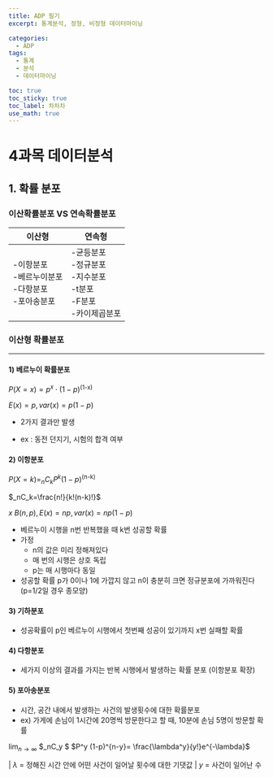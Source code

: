 ```yaml
---
title: ADP 필기
excerpt: 통계분석, 정형, 비정형 데이터마이닝

categories:
  - ADP
tags:
  - 통계
  - 분석
  - 데이터마이닝

toc: true
toc_sticky: true
toc_label: 차차차
use_math: true
---
```


# 4과목 데이터분석
## 1. 확률 분포
### 이산확률분포 VS 연속확률분포

|이산형|연속형|
|----|----|
|-이항분포<br/>-베르누이분포<br/>-다항분포<br/>-포아송분포|-균등분포<br/>-정규분포<br/>-지수분포<br/>-t분포<br/>-F분포<br/>-카이제곱분포|

### 이산형 확률분포
---
#### 1) 베르누이 확률분포

$P(X = x)=p^x\cdot(1-p)$<sup>(1-x)
<br/>

$E(x)=p, var(x)=p(1-p)$

- 2가지 결과만 발생  

- ex : 동전 던지기, 시험의 합격 여부

#### 2) 이항분포

$P(X = k)=_nC_kP^k(1-p)$<sup>(n-k)<br/> 

$_nC_k=\frac{n!}{k!(n-k)!}$

$x~B(n,p), E(x)=np, var(x)=np(1-p)$

- 베르누이 시행을 n번 반복했을 때 k번 성공할 확률
- 가정
  - n의 값은 미리 정해져있다
  - 매 번의 시행은 상호 독립
  - p는 매 시행마다 동일
- 성공할 확률 p가 0이나 1에 가깝지 않고 n이 충분히 크면 정규분포에 가까워진다 (p=1/2일 경우 종모양)

#### 3) 기하분포
- 성공확률이 p인 베르누이 시행에서 첫번째 성공이 있기까지 x번 실패할 확률


#### 4) 다항분포
- 세가지 이상의 결과를 가지는 반복 시행에서 발생하는 확률 분포 (이항분포 확장)

#### 5) 포아송분포
- 시간, 공간 내에서 발생하는 사건의 발생횟수에 대한 확률분포
- ex) 가게에 손님이 1시간에 20명씩 방문한다고 할 때, 10분에 손님 5명이 방문할 확률

$\lim_{n \to \infty}$ $_nC_y $ $P^y (1-p)^{n-y}= \frac{\lambda^y}{y!}e^{-\lambda}$

| $\lambda$ = 정해진 시간 안에 어떤 사건이 일어날 횟수에 대한 기댓값
| $y$ = 사건이 일어난 수